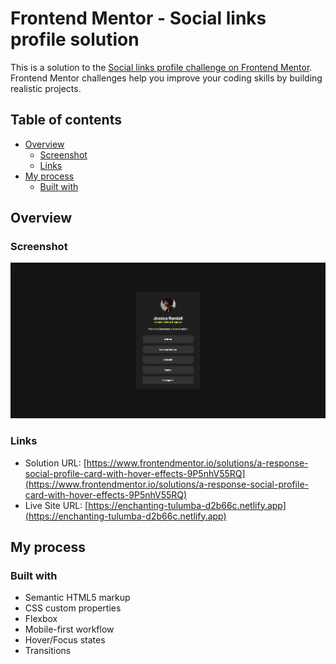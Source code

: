 # Frontend Mentor - Social links profile solution

This is a solution to the [Social links profile challenge on Frontend Mentor](https://www.frontendmentor.io/challenges/social-links-profile-UG32l9m6dQ). Frontend Mentor challenges help you improve your coding skills by building realistic projects. 

## Table of contents

- [Overview](#overview)
  - [Screenshot](#screenshot)
  - [Links](#links)
- [My process](#my-process)
  - [Built with](#built-with)

## Overview

### Screenshot

![](assets/images/screenshot.png)

### Links

- Solution URL: [https://www.frontendmentor.io/solutions/a-response-social-profile-card-with-hover-effects-9P5nhV55RQ](https://www.frontendmentor.io/solutions/a-response-social-profile-card-with-hover-effects-9P5nhV55RQ)
- Live Site URL: [https://enchanting-tulumba-d2b66c.netlify.app](https://enchanting-tulumba-d2b66c.netlify.app)

## My process

### Built with

- Semantic HTML5 markup
- CSS custom properties
- Flexbox
- Mobile-first workflow
- Hover/Focus states
- Transitions